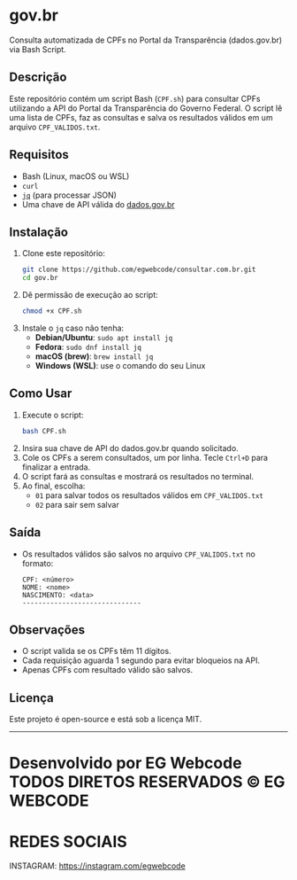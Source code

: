 
# gov.br

Consulta automatizada de CPFs no Portal da Transparência (dados.gov.br) via Bash Script.

## Descrição

Este repositório contém um script Bash (`CPF.sh`) para consultar CPFs utilizando a API do Portal da Transparência do Governo Federal. O script lê uma lista de CPFs, faz as consultas e salva os resultados válidos em um arquivo `CPF_VALIDOS.txt`.

## Requisitos

- Bash (Linux, macOS ou WSL)
- `curl`
- [`jq`](https://stedolan.github.io/jq/download/) (para processar JSON)
- Uma chave de API válida do [dados.gov.br](https://dados.gov.br/)

## Instalação

1. Clone este repositório:
   ```bash
   git clone https://github.com/egwebcode/consultar.com.br.git
   cd gov.br
   ```
2. Dê permissão de execução ao script:
   ```bash
   chmod +x CPF.sh
   ```
3. Instale o `jq` caso não tenha:
   - **Debian/Ubuntu**: `sudo apt install jq`
   - **Fedora**: `sudo dnf install jq`
   - **macOS (brew)**: `brew install jq`
   - **Windows (WSL)**: use o comando do seu Linux

## Como Usar

1. Execute o script:
   ```bash
   bash CPF.sh
   ```
2. Insira sua chave de API do dados.gov.br quando solicitado.
3. Cole os CPFs a serem consultados, um por linha. Tecle `Ctrl+D` para finalizar a entrada.
4. O script fará as consultas e mostrará os resultados no terminal.
5. Ao final, escolha:
   - `01` para salvar todos os resultados válidos em `CPF_VALIDOS.txt`
   - `02` para sair sem salvar

## Saída

- Os resultados válidos são salvos no arquivo `CPF_VALIDOS.txt` no formato:

  ```
  CPF: <número>
  NOME: <nome>
  NASCIMENTO: <data>
  ------------------------------
  ```

## Observações

- O script valida se os CPFs têm 11 dígitos.
- Cada requisição aguarda 1 segundo para evitar bloqueios na API.
- Apenas CPFs com resultado válido são salvos.

## Licença

Este projeto é open-source e está sob a licença MIT.

---

# Desenvolvido por EG Webcode TODOS DIRETOS RESERVADOS © EG WEBCODE

# REDES SOCIAIS
INSTAGRAM: https://instagram.com/egwebcode
